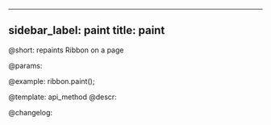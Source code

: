 
---
sidebar_label: paint
title: paint
---          

@short: repaints Ribbon on a page


@params:




@example:
ribbon.paint();


@template: api_method
@descr:





@changelog:


